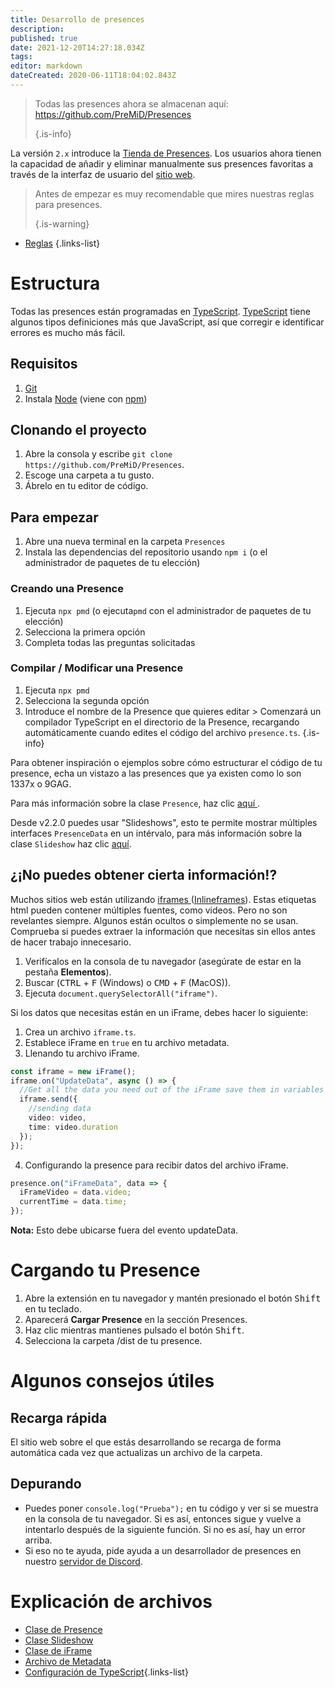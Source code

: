 ```yaml
---
title: Desarrollo de presences
description:
published: true
date: 2021-12-20T14:27:18.034Z
tags:
editor: markdown
dateCreated: 2020-06-11T18:04:02.843Z
---
```


> Todas las presences ahora se almacenan aquí: https://github.com/PreMiD/Presences 
> 
> {.is-info}

La versión `2.x` introduce la [Tienda de Presences](https://premid.app/store). Los usuarios ahora tienen la capacidad de añadir y eliminar manualmente sus presences favoritas a través de la interfaz de usuario del [sitio web](https://premid.app/).

> Antes de empezar es muy recomendable que mires nuestras reglas para presences. 
> 
> {.is-warning}

- [Reglas](https://docs.premid.app/dev/presence/guidelines)
{.links-list}

# Estructura

Todas las presences están programadas en [TypeScript](https://www.typescriptlang.org/). [TypeScript](https://www.typescriptlang.org/) tiene algunos tipos definiciones más que JavaScript, así que corregir e identificar errores es mucho más fácil.

## Requisitos

1. [Git](https://git-scm.com/)
2. Instala [Node](https://nodejs.org/en/) (viene con [npm](https://www.npmjs.com/))

## Clonando el proyecto

1. Abre la consola y escribe `git clone https://github.com/PreMiD/Presences`.
2. Escoge una carpeta a tu gusto.
3. Ábrelo en tu editor de código.

## Para empezar

1. Abre una nueva terminal en la carpeta `Presences`
2. Instala las dependencias del repositorio usando `npm i` (o el administrador de paquetes de tu elección)

### Creando una Presence
1. Ejecuta `npx pmd` (o ejecuta`pmd` con el administrador de paquetes de tu elección)
2. Selecciona la primera opción
3. Completa todas las preguntas solicitadas

### Compilar / Modificar una Presence
1. Ejecuta `npx pmd`
2. Selecciona la segunda opción
3. Introduce el nombre de la Presence que quieres editar > Comenzará un compilador TypeScript en el directorio de la Presence, recargando automáticamente cuando edites el código del archivo `presence.ts`.
{.is-info}

Para obtener inspiración o ejemplos sobre cómo estructurar el código de tu presence, echa un vistazo a las presences que ya existen como lo son 1337x o 9GAG.

Para más información sobre la clase ` Presence `, haz clic [ aquí ](/dev/presence/class).

Desde v2.2.0 puedes usar "Slideshows", esto te permite mostrar múltiples interfaces `PresenceData` en un intérvalo, para más información sobre la clase `Slideshow` haz clic [aquí](/dev/presence/slideshow).

## ¿¡No puedes obtener cierta información!?

Muchos sitios web están utilizando [ iframes ](https://developer.mozilla.org/en-US/docs/Web/HTML/Element/iframe) ([Inlineframes](https://en.wikipedia.org/wiki/HTML_element#Frames)). Estas etiquetas html pueden contener múltiples fuentes, como videos. Pero no son revelantes siempre. Algunos están ocultos o simplemente no se usan. Comprueba si puedes extraer la información que necesitas sin ellos antes de hacer trabajo innecesario.

1. Verifícalos en la consola de tu navegador (asegúrate de estar en la pestaña **Elementos**).
2. Buscar (<kbd>CTRL</kbd> + <kbd>F</kbd> (Windows) o <kbd>CMD</kbd> + <kbd>F</kbd> (MacOS)).
3. Ejecuta `document.querySelectorAll("iframe")`.

Si los datos que necesitas están en un iFrame, debes hacer lo siguiente:

1. Crea un archivo `iframe.ts`.
2. Establece iFrame en `true` en tu archivo metadata.
3. Llenando tu archivo iFrame.

```ts
const iframe = new iFrame();
iframe.on("UpdateData", async () => {
  //Get all the data you need out of the iFrame save them in variables and then send them using iframe.send
  iframe.send({
    //sending data
    video: video,
    time: video.duration
  });
});
```

4. Configurando la presence para recibir datos del archivo iFrame.

```ts
presence.on("iFrameData", data => {
  iFrameVideo = data.video;
  currentTime = data.time;
});
```

**Nota:** Esto debe ubicarse fuera del evento updateData.

# Cargando tu Presence

1. Abre la extensión en tu navegador y mantén presionado el botón <kbd>Shift</kbd> en tu teclado.
2. Aparecerá **Cargar Presence** en la sección Presences.
3. Haz clic mientras mantienes pulsado el botón <kbd>Shift</kbd>.
4. Selecciona la carpeta /dist de tu presence.

# Algunos consejos útiles

## Recarga rápida

El sitio web sobre el que estás desarrollando se recarga de forma automática cada vez que actualizas un archivo de la carpeta.

## Depurando

- Puedes poner `console.log("Prueba");` en tu código y ver si se muestra en la consola de tu navegador. Si es así, entonces sigue y vuelve a intentarlo después de la siguiente función. Si no es así, hay un error arriba.
- Si eso no te ayuda, pide ayuda a un desarrollador de presences en nuestro [servidor de Discord](https://discord.premid.app/).

# Explicación de archivos

- [Clase de Presence](/dev/presence/class)
- [Clase Slideshow](/dev/presence/slideshow)
- [Clase de iFrame](/dev/presence/iframe)
- [Archivo de Metadata](/dev/presence/metadata)
- [Configuración de TypeScript](/dev/presence/tsconfig ""){.links-list}

